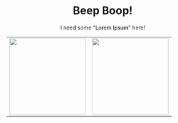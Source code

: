 <h1 align="center">Beep Boop!</h1>

<p align="center">I need some "Lorem Ipsum" here!</p>

<table>
 <tr>
    <td>
<img align="center" height="200px" src="https://github-readme-stats.vercel.app/api?username=mcengiz98&show_icons=true&theme=dark&hide=prs"/>
    </td>
    <td>
<img align="center" height="200px" src="https://github-readme-stats.vercel.app/api/top-langs/?username=mcengiz98&theme=dark&langs_count=100&layout=compact"/>
    </td>
 </tr>
</table>
